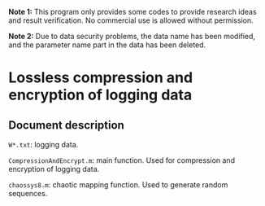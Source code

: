 **Note 1:** This program only provides some codes to provide research ideas and result verification. No commercial use is allowed without permission.

**Note 2:** Due to data security problems, the data name has been modified, and the parameter name part in the data has been deleted.

# Lossless compression and encryption of logging data

## Document description

`W*.txt`: logging data.

`CompressionAndEncrypt.m`: main function. Used for compression and encryption of logging data.

`chaossys8.m`: chaotic mapping function. Used to generate random sequences.
